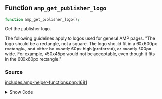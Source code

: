 ## Function `amp_get_publisher_logo`

```php
function amp_get_publisher_logo();
```

Get the publisher logo.

The following guidelines apply to logos used for general AMP pages.
 &quot;The logo should be a rectangle, not a square. The logo should fit in a 60x600px rectangle., and either be exactly 60px high (preferred), or exactly 600px wide. For example, 450x45px would not be acceptable, even though it fits in the 600x60px rectangle.&quot;

### Source

[includes/amp-helper-functions.php:1681](TODO)

<details>
<summary>Show Code</summary>

```php
<php ?>```

</details>
